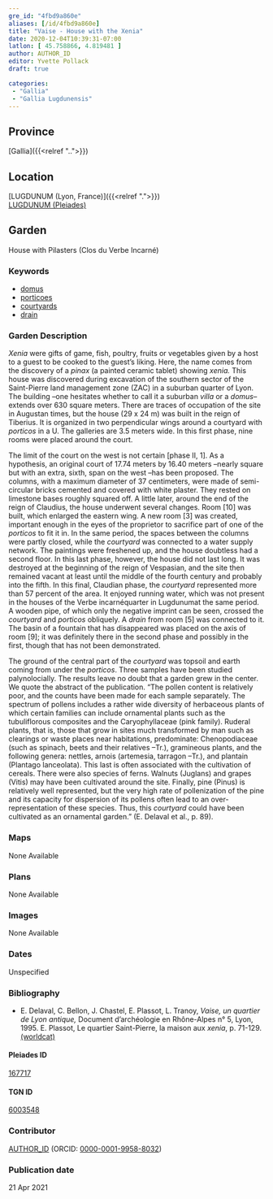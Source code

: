 ```yaml
---
gre_id: "4fbd9a860e"
aliases: [/id/4fbd9a860e]
title: "Vaise - House with the Xenia"
date: 2020-12-04T10:39:31-07:00
latlon: [ 45.758866, 4.819481 ]
author: AUTHOR_ID
editor: Yvette Pollack
draft: true

categories:
 - "Gallia"
 - "Gallia Lugdunensis"
---
```


## Province
[Gallia]({{<relref "..">}})

## Location

[LUGDUNUM (Lyon, France)]({{<relref ".">}}) \
[LUGDUNUM (Pleiades)](https://pleiades.stoa.org/places/167717)

<!--### Location Description-->

<!-- LEAVE THIS BLANK FOR NOW -->

<!--## Sublocation-->

<!--
[AREA WITHIN LOCATION, LIKE “PALATINE HILL”](GEOREFERENCE LINK)
A sublocation is any area larger than an individual garden, but located within a location. I would always try to include a link to a controlled vocabulary here if possible. This ID may well be different from the Garden ID, e.g., Pompeii versus a Garden in one of the houses which has its own Pleiades ID.
-->

<!--### Sublocation Description-->

<!-- DESCRIPTION -->

## Garden
House with Pilasters (Clos du Verbe Incarné)

### Keywords
- [domus](http://vocab.getty.edu/page/aat/300005506)
- [porticoes](http://vocab.getty.edu/page/aat/300004145)
- [courtyards](http://vocab.getty.edu/page/aat/300004095)
- [drain](http://vocab.getty.edu/page/aat/300052564)

### Garden Description
*Xenia* were gifts of game, fish, poultry, fruits or vegetables given by a host to a guest to be cooked to the guest’s liking. Here, the name comes from the discovery of a *pinax* (a painted ceramic tablet) showing *xenia.* This house was discovered during excavation of the southern sector of the Saint-Pierre land management zone (ZAC) in a suburban quarter of Lyon. The building –one hesitates whether to call it a suburban *villa* or a *domus*–extends over 630 square meters. There are traces of occupation of the site in Augustan times, but the house (29 x 24 m) was built in the reign of Tiberius. It is organized in two perpendicular wings around a courtyard with *porticos* in a U. The galleries are 3.5 meters wide. In this first phase, nine rooms were placed around the court.

The limit of the court on the west is not certain [phase II, 1]. As a hypothesis, an original court of 17.74 meters by 16.40 meters –nearly square but with an extra, sixth, span on the west –has been proposed. The columns, with a maximum diameter of 37 centimeters, were made of semi-circular bricks cemented and covered with white plaster. They rested on limestone bases roughly squared off. A little later, around the end of the reign of Claudius, the house underwent several changes. Room [10] was built, which enlarged the eastern wing. A new room [3] was created, important enough in the eyes of the proprietor to sacrifice part of one of the *porticos* to fit it in. In the same period, the spaces between the columns were partly closed, while the *courtyard* was connected to a water supply network. The paintings were freshened up, and the house doubtless had a second floor. In this last phase, however, the house did not last long. It was destroyed at the beginning of the reign of Vespasian, and the site then remained vacant at least until the middle of the fourth century and probably into the fifth. In this final, Claudian phase, the *courtyard* represented more than 57 percent of the area. It enjoyed running water, which was not present in the houses of the Verbe incarnéquarter in Lugdunumat the same period. A wooden pipe, of which only the negative imprint can be seen, crossed the *courtyard* and *porticos* obliquely. A *drain* from room [5] was connected to it. The basin of a fountain that has disappeared was placed on the axis of room [9]; it was definitely there in the second phase and possibly in the first, though that has not been demonstrated.

The ground of the central part of the *courtyard* was topsoil and earth coming from under the *porticos*. Three samples have been studied palynolocially. The results leave no doubt that a garden grew in the center. We quote the abstract of the publication. “The pollen content is relatively poor, and the counts have been made for each sample separately. The spectrum of pollens includes a rather wide diversity of herbaceous plants of which certain families can include ornamental plants such as the tubuliflorous composites and the Caryophyllaceae (pink family). Ruderal plants, that is, those that grow in sites much transformed by man such as clearings or waste places near habitations, predominate: Chenopodiaceae (such as spinach, beets and their relatives –Tr.), gramineous plants, and the following genera: nettles, arnois (artemesia, tarragon –Tr.), and plantain (Plantago lanceolata). This last is often associated with the cultivation of cereals. There were also species of ferns. Walnuts (Juglans) and grapes (Vitis) may have been cultivated around the site. Finally, pine (Pinus) is relatively well represented, but the very high rate of pollenization of the pine and its capacity for dispersion of its pollens often lead to an over-representation of these species. Thus, this *courtyard* could have been cultivated as an ornamental garden.” (E. Delaval et al., p. 89).

### Maps

None Available

### Plans

None Available

### Images

None Available

### Dates
Unspecified

### Bibliography
- E. Delaval, C. Bellon, J. Chastel, E. Plassot, L. Tranoy, *Vaise, un quartier de Lyon antique,* Document d’archéologie en Rhône-Alpes n° 5, Lyon, 1995. E. Plassot, Le quartier Saint-Pierre, la maison aux *xenia*, p. 71-129.  [(worldcat)](http://www.worldcat.org/oclc/1031979297)  


<!--#### Periodo ID-->

<!-- [PERIODO_ID](https://pleiades.stoa.org/places/PLEIADES_ID) -->

#### Pleiades ID

[167717](https://pleiades.stoa.org/places/167717)

#### TGN ID
[6003548](http://vocab.getty.edu/page/tgn/6003548)

### Contributor
[AUTHOR_ID](link) (ORCID: [0000-0001-9958-8032](https://orcid.org/0000-0001-9958-8032))

### Publication date

21 Apr 2021

<!--### Related articles-->

<!-- Links to other related articles. Leave blank for now -->